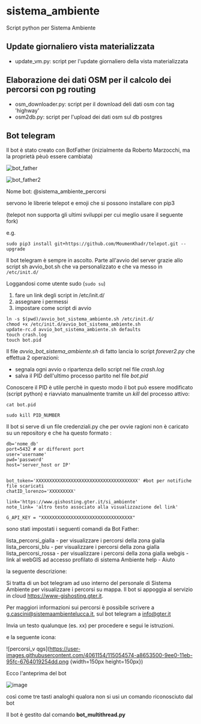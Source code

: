 # sistema_ambiente
Script python per Sistema Ambiente


Update giornaliero vista materializzata
------------------------------------------------------------------
- update_vm.py: script per l'update giornaliero della vista materializzata


Elaborazione dei dati OSM per il calcolo  dei percorsi con pg routing
------------------------------------------------------------------
- osm_downloader.py: script per il download deli dati osm con tag 'highway'
- osm2db.py: script per l'upload dei dati osm sul db postgres


Bot telegram
------------------------------------------------------------------
Il bot è stato creato con BotFather (inizialmente da Roberto Marzocchi, ma la proprietà pèuò essere cambiata)


![bot_father](https://user-images.githubusercontent.com/4061154/115054392-7522a600-9ee0-11eb-8866-4db76c5ea96d.PNG)


![bot_father2](https://user-images.githubusercontent.com/4061154/115054558-a307ea80-9ee0-11eb-8c1f-ddd4b1095d12.PNG)




Nome bot: @sistema_ambiente_percorsi



servono le librerie telepot e emoji che si possono installare con pip3

(telepot non supporta gli ultimi sviluppi per cui meglio usare il seguente fork)

e.g.
```
sudo pip3 install git+https://github.com/MoumenKhadr/telepot.git --upgrade
```

Il bot telegram è sempre in ascolto. 
Parte all'avvio del server grazie allo script sh avvio_bot.sh che va personalizzato e che va messo in `/etc/init.d/`


Loggandosi come utente sudo  (`sudo su`)
1) fare un link degli script in /etc/init.d/ 
2) assegnare i permessi
3) impostare come script di avvio

```
ln -s $(pwd)/avvio_bot_sistema_ambiente.sh /etc/init.d/
chmod +x /etc/init.d/avvio_bot_sistema_ambiente.sh
update-rc.d avvio_bot_sistema_ambiente.sh defaults
touch crash.log
touch bot.pid
```

Il file *avvio_bot_sistema_ambiente.sh* di fatto lancia lo script *forever2.py* che effettua 2 operazioni:
- segnala ogni avvio o ripartenza dello script nel file *crash.log*
- salva il PID dell'ultimo processo partito nel file *bot.pid*

Conoscere il PID è utile perchè in questo modo il bot può essere modificato (script python) e riavviato manualmente tramite un *kill* del processo attivo:


```
cat bot.pid
```

```
sudo kill PID_NUMBER
```

Il bot si serve di un file credenziali.py che per ovvie ragioni non è caricato su un repository e che ha questo formato :

```
db='nome_db'
port=5432 # or different port
user='username'
pwd='password'
host='server_host or IP'


bot_token='XXXXXXXXXXXXXXXXXXXXXXXXXXXXXXXXXXXXXX' #bot per notifiche file scaricati
chatID_lorenzo='XXXXXXXXX'

link='https://www.gishosting.gter.it/si_ambiente'
note_link= 'altro testo associato alla visualizzazione del link'

G_API_KEY = "XXXXXXXXXXXXXXXXXXXXXXXXXXXXXXXXXX"
```



sono stati impostati i seguenti comandi da Bot Father:

lista_percorsi_gialla - per visualizzare i percorsi della zona gialla
lista_percorsi_blu - per visualizzare i percorsi della zona gialla
lista_percorsi_rossa - per visualizzare i percorsi della zona gialla
webgis - link al webGIS ad accesso profilato di sistema Ambiente 
help - Aiuto

la seguente descrizione: 


Si tratta di un bot telegram ad uso interno del personale di Sistema Ambiente per visualizzare i percorsi su mappa. Il bot si appoggia al servizio in cloud https://www-gishosting.gter.it. 

Per maggiori informazioni sui percorsi è possibile scrivere a g.cascini@sistemaambientelucca.it, sul bot telegram a info@gter.it

Invia un testo qualunque (es. xx) per procedere e segui le istruzioni. 

e la seguente icona: 


![percorsi_v qgs](https://user-images.githubusercontent.com/4061154/115054574-a8653500-9ee0-11eb-95fc-6764019254dd.png  {width=150px height=150px})



Ecco l'anteprima del bot 

![image](https://user-images.githubusercontent.com/4061154/115054627-bc109b80-9ee0-11eb-9caf-c1ca2f5b01b7.png)


così come tre tasti analoghi qualora non si usi un comando riconosciuto dal bot

Il bot è gestito dal comando **bot_multithread.py**
